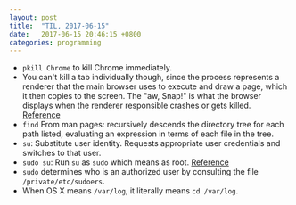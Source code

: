 ```yaml
---
layout: post
title:  "TIL, 2017-06-15"
date:   2017-06-15 20:46:15 +0800
categories: programming
---
```


- `pkill Chrome` to kill Chrome immediately.
- You can't kill a tab individually though, since the process represents a renderer that the main browser uses to execute and draw a page, which it then copies to the screen. The "aw, Snap!" is what the browser displays when the renderer responsible crashes or gets killed.  [Reference](https://superuser.com/questions/306714/how-to-kill-one-tab-of-google-chrome-using-pid)
- `find` From man pages: recursively descends the directory tree for each path listed, evaluating an expression in terms of each file in the tree.
- `su`: Substitute user identity. Requests appropriate user credentials and switches to that user.
- `sudo su`: Run `su` as `sudo` which means as root. [Reference](https://askubuntu.com/questions/620936/difference-between-su-and-sudo-su)
- `sudo` determines who is an authorized user by consulting the file `/private/etc/sudoers`.
- When OS X means `/var/log`, it literally means `cd /var/log`.
